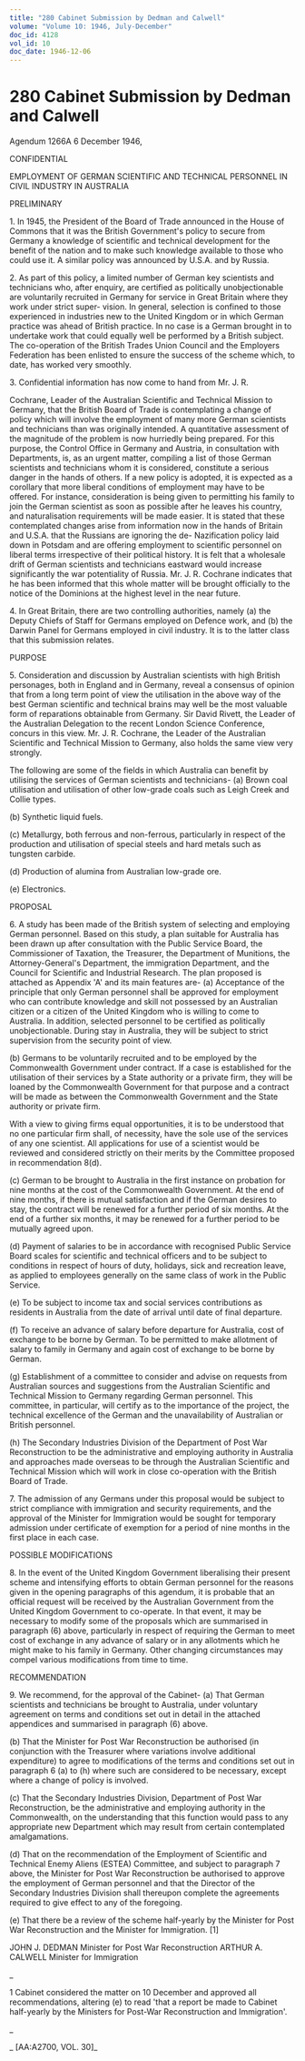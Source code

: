 ```yaml
---
title: "280 Cabinet Submission by Dedman and Calwell"
volume: "Volume 10: 1946, July-December"
doc_id: 4128
vol_id: 10
doc_date: 1946-12-06
---
```


# 280 Cabinet Submission by Dedman and Calwell

Agendum 1266A 6 December 1946,

CONFIDENTIAL

EMPLOYMENT OF GERMAN SCIENTIFIC AND TECHNICAL PERSONNEL IN CIVIL INDUSTRY IN AUSTRALIA

PRELIMINARY

1\. In 1945, the President of the Board of Trade announced in the House of Commons that it was the British Government's policy to secure from Germany a knowledge of scientific and technical development for the benefit of the nation and to make such knowledge available to those who could use it. A similar policy was announced by U.S.A. and by Russia.

2\. As part of this policy, a limited number of German key scientists and technicians who, after enquiry, are certified as politically unobjectionable are voluntarily recruited in Germany for service in Great Britain where they work under strict super- vision. In general, selection is confined to those experienced in industries new to the United Kingdom or in which German practice was ahead of British practice. In no case is a German brought in to undertake work that could equally well be performed by a British subject. The co-operation of the British Trades Union Council and the Employers Federation has been enlisted to ensure the success of the scheme which, to date, has worked very smoothly.

3\. Confidential information has now come to hand from Mr. J. R.

Cochrane, Leader of the Australian Scientific and Technical Mission to Germany, that the British Board of Trade is contemplating a change of policy which will involve the employment of many more German scientists and technicians than was originally intended. A quantitative assessment of the magnitude of the problem is now hurriedly being prepared. For this purpose, the Control Office in Germany and Austria, in consultation with Departments, is, as an urgent matter, compiling a list of those German scientists and technicians whom it is considered, constitute a serious danger in the hands of others. If a new policy is adopted, it is expected as a corollary that more liberal conditions of employment may have to be offered. For instance, consideration is being given to permitting his family to join the German scientist as soon as possible after he leaves his country, and naturalisation requirements will be made easier. It is stated that these contemplated changes arise from information now in the hands of Britain and U.S.A. that the Russians are ignoring the de- Nazification policy laid down in Potsdam and are offering employment to scientific personnel on liberal terms irrespective of their political history. It is felt that a wholesale drift of German scientists and technicians eastward would increase significantly the war potentiality of Russia. Mr. J. R. Cochrane indicates that he has been informed that this whole matter will be brought officially to the notice of the Dominions at the highest level in the near future.

4\. In Great Britain, there are two controlling authorities, namely (a) the Deputy Chiefs of Staff for Germans employed on Defence work, and (b) the Darwin Panel for Germans employed in civil industry. It is to the latter class that this submission relates.

PURPOSE

5\. Consideration and discussion by Australian scientists with high British personages, both in England and in Germany, reveal a consensus of opinion that from a long term point of view the utilisation in the above way of the best German scientific and technical brains may well be the most valuable form of reparations obtainable from Germany. Sir David Rivett, the Leader of the Australian Delegation to the recent London Science Conference, concurs in this view. Mr. J. R. Cochrane, the Leader of the Australian Scientific and Technical Mission to Germany, also holds the same view very strongly.

The following are some of the fields in which Australia can benefit by utilising the services of German scientists and technicians- (a) Brown coal utilisation and utilisation of other low-grade coals such as Leigh Creek and Collie types.

(b) Synthetic liquid fuels.

(c) Metallurgy, both ferrous and non-ferrous, particularly in respect of the production and utilisation of special steels and hard metals such as tungsten carbide.

(d) Production of alumina from Australian low-grade ore.

(e) Electronics.

PROPOSAL

6\. A study has been made of the British system of selecting and employing German personnel. Based on this study, a plan suitable for Australia has been drawn up after consultation with the Public Service Board, the Commissioner of Taxation, the Treasurer, the Department of Munitions, the Attorney-General's Department, the immigration Department, and the Council for Scientific and Industrial Research. The plan proposed is attached as Appendix 'A' and its main features are- (a) Acceptance of the principle that only German personnel shall be approved for employment who can contribute knowledge and skill not possessed by an Australian citizen or a citizen of the United Kingdom who is willing to come to Australia. In addition, selected personnel to be certified as politically unobjectionable. During stay in Australia, they will be subject to strict supervision from the security point of view.

(b) Germans to be voluntarily recruited and to be employed by the Commonwealth Government under contract. If a case is established for the utilisation of their services by a State authority or a private firm, they will be loaned by the Commonwealth Government for that purpose and a contract will be made as between the Commonwealth Government and the State authority or private firm.

With a view to giving firms equal opportunities, it is to be understood that no one particular firm shall, of necessity, have the sole use of the services of any one scientist. All applications for use of a scientist would be reviewed and considered strictly on their merits by the Committee proposed in recommendation 8(d).

(c) German to be brought to Australia in the first instance on probation for nine months at the cost of the Commonwealth Government. At the end of nine months, if there is mutual satisfaction and if the German desires to stay, the contract will be renewed for a further period of six months. At the end of a further six months, it may be renewed for a further period to be mutually agreed upon.

(d) Payment of salaries to be in accordance with recognised Public Service Board scales for scientific and technical officers and to be subject to conditions in respect of hours of duty, holidays, sick and recreation leave, as applied to employees generally on the same class of work in the Public Service.

(e) To be subject to income tax and social services contributions as residents in Australia from the date of arrival until date of final departure.

(f) To receive an advance of salary before departure for Australia, cost of exchange to be borne by German. To be permitted to make allotment of salary to family in Germany and again cost of exchange to be borne by German.

(g) Establishment of a committee to consider and advise on requests from Australian sources and suggestions from the Australian Scientific and Technical Mission to Germany regarding German personnel. This committee, in particular, will certify as to the importance of the project, the technical excellence of the German and the unavailability of Australian or British personnel.

(h) The Secondary Industries Division of the Department of Post War Reconstruction to be the administrative and employing authority in Australia and approaches made overseas to be through the Australian Scientific and Technical Mission which will work in close co-operation with the British Board of Trade.

7\. The admission of any Germans under this proposal would be subject to strict compliance with immigration and security requirements, and the approval of the Minister for Immigration would be sought for temporary admission under certificate of exemption for a period of nine months in the first place in each case.

POSSIBLE MODIFICATIONS

8\. In the event of the United Kingdom Government liberalising their present scheme and intensifying efforts to obtain German personnel for the reasons given in the opening paragraphs of this agendum, it is probable that an official request will be received by the Australian Government from the United Kingdom Government to co-operate. In that event, it may be necessary to modify some of the proposals which are summarised in paragraph (6) above, particularly in respect of requiring the German to meet cost of exchange in any advance of salary or in any allotments which he might make to his family in Germany. Other changing circumstances may compel various modifications from time to time.

RECOMMENDATION

9\. We recommend, for the approval of the Cabinet- (a) That German scientists and technicians be brought to Australia, under voluntary agreement on terms and conditions set out in detail in the attached appendices and summarised in paragraph (6) above.

(b) That the Minister for Post War Reconstruction be authorised (in conjunction with the Treasurer where variations involve additional expenditure) to agree to modifications of the terms and conditions set out in paragraph 6 (a) to (h) where such are considered to be necessary, except where a change of policy is involved.

(c) That the Secondary Industries Division, Department of Post War Reconstruction, be the administrative and employing authority in the Commonwealth, on the understanding that this function would pass to any appropriate new Department which may result from certain contemplated amalgamations.

(d) That on the recommendation of the Employment of Scientific and Technical Enemy Aliens (ESTEA) Committee, and subject to paragraph 7 above, the Minister for Post War Reconstruction be authorised to approve the employment of German personnel and that the Director of the Secondary Industries Division shall thereupon complete the agreements required to give effect to any of the foregoing.

(e) That there be a review of the scheme half-yearly by the Minister for Post War Reconstruction and the Minister for Immigration. [1]

JOHN J. DEDMAN Minister for Post War Reconstruction ARTHUR A. CALWELL Minister for Immigration

_

1 Cabinet considered the matter on 10 December and approved all recommendations, altering (e) to read 'that a report be made to Cabinet half-yearly by the Ministers for Post-War Reconstruction and Immigration'.

_

_ [AA:A2700, VOL. 30]_
